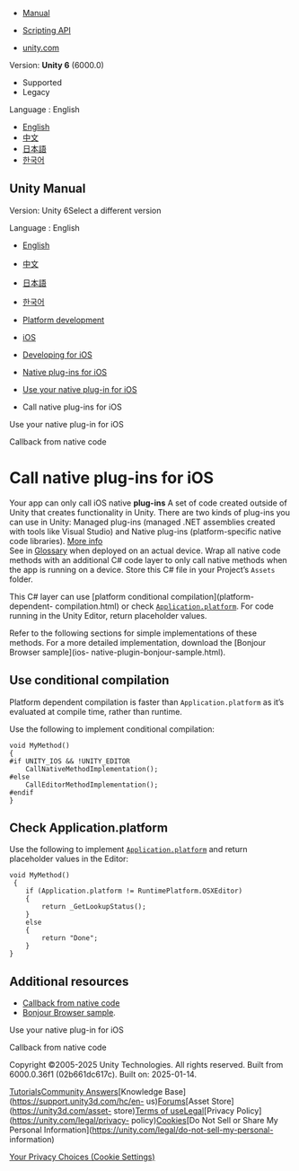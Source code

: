 [](https://docs.unity3d.com)

  * [Manual](../Manual/index.html)
  * [Scripting API](../ScriptReference/index.html)

  * [unity.com](https://unity.com/)

Version: **Unity 6** (6000.0)

  * Supported
  * Legacy

Language : English

  * [English](/Manual/ios-native-plugin-call.html)
  * [中文](/cn/current/Manual/ios-native-plugin-call.html)
  * [日本語](/ja/current/Manual/ios-native-plugin-call.html)
  * [한국어](/kr/current/Manual/ios-native-plugin-call.html)

[](https://docs.unity3d.com)

## Unity Manual

Version: Unity 6Select a different version

Language : English

  * [English](/Manual/ios-native-plugin-call.html)
  * [中文](/cn/current/Manual/ios-native-plugin-call.html)
  * [日本語](/ja/current/Manual/ios-native-plugin-call.html)
  * [한국어](/kr/current/Manual/ios-native-plugin-call.html)

  * [Platform development ](PlatformSpecific.html)
  * [iOS](iphone.html)
  * [Developing for iOS](ios-developing.html)
  * [Native plug-ins for iOS](PluginsForIOS.html)
  * [Use your native plug-in for iOS](ios-native-plugin-use.html)
  * Call native plug-ins for iOS

[](ios-native-plugin-use.html)

Use your native plug-in for iOS

[](ios-native-plugin-call-back.html)

Callback from native code

# Call native plug-ins for iOS

Your app can only call iOS native **plug-ins** A set of code created outside
of Unity that creates functionality in Unity. There are two kinds of plug-ins
you can use in Unity: Managed plug-ins (managed .NET assemblies created with
tools like Visual Studio) and Native plug-ins (platform-specific native code
libraries). [More info](./plug-ins.html)  
See in [Glossary](Glossary.html#Plug-in) when deployed on an actual device.
Wrap all native code methods with an additional C# code layer to only call
native methods when the app is running on a device. Store this C# file in your
Project’s `Assets` folder.

This C# layer can use [platform conditional compilation](platform-dependent-
compilation.html) or check
[`Application.platform`](../ScriptReference/Application-platform.html). For
code running in the Unity Editor, return placeholder values.

Refer to the following sections for simple implementations of these methods.
For a more detailed implementation, download the [Bonjour Browser sample](ios-
native-plugin-bonjour-sample.html).

## Use conditional compilation

Platform dependent compilation is faster than `Application.platform` as it’s
evaluated at compile time, rather than runtime.

Use the following to implement conditional compilation:

    
    
    void MyMethod()
    {
    #if UNITY_IOS && !UNITY_EDITOR
        CallNativeMethodImplementation();
    #else
        CallEditorMethodImplementation();
    #endif
    }
    

## Check Application.platform

Use the following to implement
[`Application.platform`](../ScriptReference/Application-platform.html) and
return placeholder values in the Editor:

    
    
    void MyMethod()
     {
        if (Application.platform != RuntimePlatform.OSXEditor)
        {
            return _GetLookupStatus();
        }
        else
        {
            return "Done";
        }
    }
    

## Additional resources

  * [Callback from native code](ios-native-plugin-call-back.html)
  * [Bonjour Browser sample](ios-native-plugin-bonjour-sample.html).

[](ios-native-plugin-use.html)

Use your native plug-in for iOS

[](ios-native-plugin-call-back.html)

Callback from native code

Copyright ©2005-2025 Unity Technologies. All rights reserved. Built from
6000.0.36f1 (02b661dc617c). Built on: 2025-01-14.

[Tutorials](https://learn.unity.com/)[Community
Answers](https://answers.unity3d.com)[Knowledge
Base](https://support.unity3d.com/hc/en-
us)[Forums](https://forum.unity3d.com)[Asset Store](https://unity3d.com/asset-
store)[Terms of
use](https://docs.unity3d.com/Manual/TermsOfUse.html)[Legal](https://unity.com/legal)[Privacy
Policy](https://unity.com/legal/privacy-
policy)[Cookies](https://unity.com/legal/cookie-policy)[Do Not Sell or Share
My Personal Information](https://unity.com/legal/do-not-sell-my-personal-
information)

[Your Privacy Choices (Cookie Settings)](javascript:void\(0\);)

